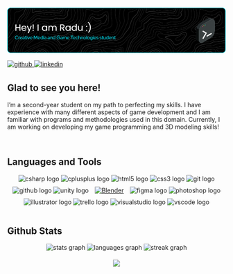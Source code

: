 ![Header](./header.png)
 
<a href="https://github.com/capnRadu" target="_blank">
 <img src=https://img.shields.io/badge/github-%2324292e.svg?&style=for-the-badge&logo=github&logoColor=white alt=github style="margin-bottom: 5px;" />
</a>
<a href="https://linkedin.com/in/raduduicu" target="_blank">
 <img src=https://img.shields.io/badge/linkedin-%231E77B5.svg?&style=for-the-badge&logo=linkedin&logoColor=white alt=linkedin style="margin-bottom: 5px;" />
</a>  
  
## Glad to see you here!  
I’m a second-year student on my path to perfecting my skills. I have experience with many different aspects of game development and I am familiar with programs and methodologies used in this domain. Currently, I am working on developing my game programming and 3D modeling skills!  
  
<br/>  

## Languages and Tools  
<div align="center">  
 <img src="https://cdn.jsdelivr.net/gh/devicons/devicon/icons/csharp/csharp-original.svg" height="40" width="52" alt="csharp logo"  />
 <img src="https://cdn.jsdelivr.net/gh/devicons/devicon/icons/cplusplus/cplusplus-original.svg" height="40" width="52" alt="cplusplus logo"  />
 <img src="https://cdn.jsdelivr.net/gh/devicons/devicon/icons/html5/html5-original.svg" height="40" width="52" alt="html5 logo"  />
 <img src="https://cdn.jsdelivr.net/gh/devicons/devicon/icons/css3/css3-original.svg" height="40" width="52" alt="css3 logo"  />
 <img src="https://cdn.jsdelivr.net/gh/devicons/devicon/icons/git/git-original.svg" height="40" width="52" alt="git logo"  />
 <img src="https://cdn.jsdelivr.net/gh/devicons/devicon/icons/github/github-original.svg" height="40" width="52" alt="github logo"  />
 <img src="https://cdn.jsdelivr.net/gh/devicons/devicon/icons/unity/unity-original.svg" height="40" width="52" alt="unity logo"  />
 <a href="https://www.blender.org/" target="_blank"><img style="margin: 10px" src="https://profilinator.rishav.dev/skills-assets/blender_community_badge_white.svg" alt="Blender" height="40" width="52" /></a>
 <img src="https://cdn.jsdelivr.net/gh/devicons/devicon/icons/figma/figma-original.svg" height="40" width="52" alt="figma logo"  />
 <img src="https://cdn.jsdelivr.net/gh/devicons/devicon/icons/photoshop/photoshop-line.svg" height="40" width="52" alt="photoshop logo"  />
 <img src="https://cdn.jsdelivr.net/gh/devicons/devicon/icons/illustrator/illustrator-line.svg" height="40" width="52" alt="illustrator logo"  />
 <img src="https://cdn.jsdelivr.net/gh/devicons/devicon/icons/trello/trello-plain.svg" height="40" width="52" alt="trello logo"  />
 <img src="https://cdn.jsdelivr.net/gh/devicons/devicon/icons/visualstudio/visualstudio-plain.svg" height="40" width="52" alt="visualstudio logo"  />
 <img src="https://cdn.jsdelivr.net/gh/devicons/devicon/icons/vscode/vscode-original.svg" height="40" width="52" alt="vscode logo"  />
</div>  

<br/>  

## Github Stats  
<div align="center">
  <img src="https://github-readme-stats.vercel.app/api?username=capnRadu&hide_title=false&hide_rank=false&show_icons=false&include_all_commits=true&count_private=true&disable_animations=false&theme=nightowl&locale=en&hide_border=false&order=1&custom_title=Stats" height="150" alt="stats graph"/>
  <img src="https://github-readme-stats.vercel.app/api/top-langs?username=capnRadu&locale=en&hide_title=false&layout=compact&card_width=320&langs_count=9&theme=nightowl&hide_border=false&order=2" height="150" alt="languages graph"/>
  <img src="https://streak-stats.demolab.com?user=capnRadu&locale=en&mode=weekly&theme=nightowl&hide_border=false&border_radius=5&order=3" height="220" alt="streak graph"/>
</div>
 
<br/>  

<div align="center">
<img src="https://komarev.com/ghpvc/?username=capnRadu&&style=flat-square" align="center" />
</div>  
  
<br/> 
